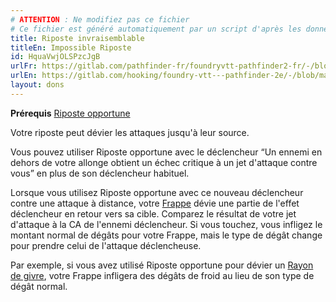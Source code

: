 ```yaml
---
# ATTENTION : Ne modifiez pas ce fichier
# Ce fichier est généré automatiquement par un script d'après les données du module Foundry VTT officiel et de sa traduction
title: Riposte invraisemblable
titleEn: Impossible Riposte
id: HquaVwjOLSPzcJgB
urlFr: https://gitlab.com/pathfinder-fr/foundryvtt-pathfinder2-fr/-/blob/master/data/feats/HquaVwjOLSPzcJgB.htm
urlEn: https://gitlab.com/hooking/foundry-vtt---pathfinder-2e/-/blob/master/packs/data/feats.db/impossible-riposte.json
layout: dons
---
```

**Prérequis** [Riposte opportune](../capacité-classe/riposte-opportune.md)

Votre riposte peut dévier les attaques jusqu'à leur source.

Vous pouvez utiliser Riposte opportune avec le  déclencheur “Un ennemi en dehors de votre allonge obtient un échec critique à un jet d'attaque contre vous” en plus de son déclencheur habituel.

Lorsque vous utilisez Riposte opportune avec ce nouveau déclencheur contre une attaque à distance, votre [Frappe](../actions/frapper.md) dévie une partie de l'effet déclencheur en retour vers sa cible. Comparez le résultat de votre jet d'attaque à la CA de l'ennemi déclencheur. Si vous touchez, vous infligez le montant normal de dégâts pour votre Frappe, mais le  type de dégât change pour prendre celui de l'attaque déclencheuse.

Par exemple, si vous avez utilisé Riposte opportune pour dévier un [Rayon de givre](../sorts/rayon-de-givre.md), votre Frappe infligera des dégâts de froid au lieu de son type de dégât normal.
